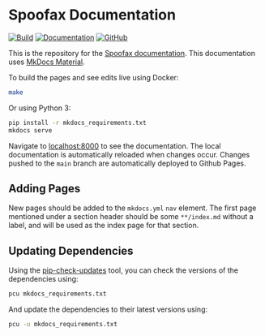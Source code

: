 # Spoofax Documentation

[![Build][badge-build-img]][badge-build-link]
[![Documentation][badge-docs-img]][badge-docs-link]
[![GitHub][badge-github-img]][badge-github-link]

This is the repository for the [Spoofax documentation](https://www.spoofax.dev/).
This documentation uses [MkDocs Material][1].

To build the pages and see edits live using Docker:

```bash
make
```

Or using Python 3:

```bash
pip install -r mkdocs_requirements.txt
mkdocs serve
```

Navigate to [localhost:8000](http://localhost:8000/) to see the documentation.
The local documentation is automatically reloaded when changes occur.
Changes pushed to the `main` branch are automatically deployed to Github Pages.

## Adding Pages
New pages should be added to the `mkdocs.yml` `nav` element. The first page mentioned under a section header should be some `**/index.md` without a label, and will be used as the index page for that section.

## Updating Dependencies
Using the [pip-check-updates](https://pypi.org/project/pip-check-updates/) tool, you can check the versions of the dependencies using:

```sh
pcu mkdocs_requirements.txt
```

And update the dependencies to their latest versions using:

```sh
pcu -u mkdocs_requirements.txt
```


[1]: https://squidfunk.github.io/
[badge-build-link]: https://github.com/metaborg/metaborg.github.io/actions
[badge-build-img]: https://github.com/metaborg.github.io/actions/workflows/docs.yml/badge.svg
[badge-docs-link]: https://www.spoofax.dev/
[badge-docs-img]: https://img.shields.io/badge/docs-latest-brightgreen.svg
[badge-github-link]: https://github.com/metaborg/metaborg.github.io/blob/main/LICENSE
[badge-github-img]: https://img.shields.io/github/license/metaborg/metaborg.github.io